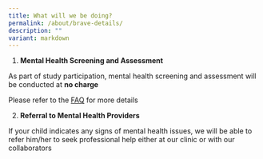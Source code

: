 ```yaml
---
title: What will we be doing?
permalink: /about/brave-details/
description: ""
variant: markdown
---
```

1. **Mental Health Screening and Assessment**

As part of study participation, mental health screening and assessment will be conducted at **no charge**

Please refer to the [FAQ](/faqs/general/) for more details

2. **Referral to Mental Health Providers**

If your child indicates any signs of mental health issues, we will be able to refer him/her to seek professional help either at our clinic or with our collaborators

